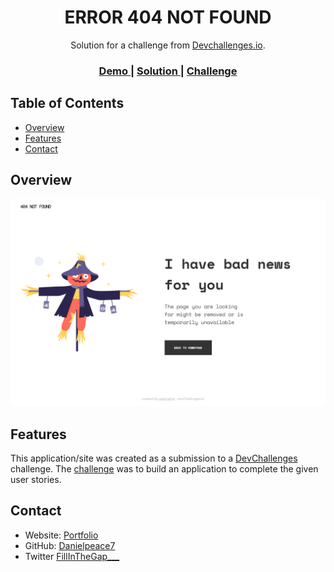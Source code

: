 <!-- Please update value in the {}  -->

<h1 align="center">ERROR 404 NOT FOUND</h1>

<div align="center">
   Solution for a challenge from  <a href="http://devchallenges.io" target="_blank">Devchallenges.io</a>.
</div>

<div align="center">
  <h3>
    <a href="https://danielpeace7.github.io/404-Not-Found/">
      Demo
    </a>
    <span> | </span>
    <a href="https://devchallenges.io/solutions/adDuiZH1JN9nivfdrYpv">
      Solution
    </a>
    <span> | </span>
    <a href="https://devchallenges.io/challenges/wBunSb7FPrIepJZAg0sY">
      Challenge
    </a>
  </h3>
</div>

<!-- TABLE OF CONTENTS -->

## Table of Contents

- [Overview](#overview)
- [Features](#features)
- [Contact](#contact)

<!-- OVERVIEW -->

## Overview

![screenshot](https://github.com/danielpeace7/404-Not-Found/blob/master/images/screenshot.png?raw=true)

## Features

<!-- List the features of your application or follow the template. Don't share the figma file here :) -->

This application/site was created as a submission to a [DevChallenges](https://devchallenges.io/challenges) challenge. The [challenge](https://devchallenges.io/challenges/wBunSb7FPrIepJZAg0sY) was to build an application to complete the given user stories.


## Contact

- Website: [Portfolio](https://danielpeace7.github.io/Portfolio/)
- GitHub: [Danielpeace7](https://github.com/danielpeace7)
- Twitter [FillInTheGap___](https://twitter.com/FillInTheGap___)
